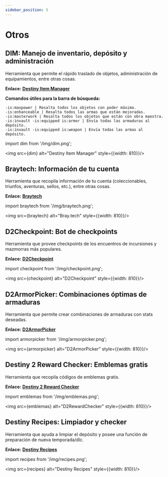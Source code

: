 ```yaml
---
sidebar_position: 5
---
```


# Otros

## DIM: Manejo de inventario, depósito y administración

Herramienta que permite el rápido traslado de objetos, administración de equipamientos, entre otras cosas.

**Enlace:** [**Destiny Item Manager**](https://app.destinyitemmanager.com/)

**Comandos útiles para la barra de búsqueda:**
```
-is:maxpower | Resalta todos los objetos con poder máximo.
-is:enhanceable | Resalta todos las armas que están mejoradas.
-is:masterwork | Resalta todos los objetos que están con obra maestra.
-is:invault -is:equipped is:armor | Envía todas las armaduras al depósito.
-is:invault -is:equipped is:weapon | Envía todas las armas al depósito.
```
import dim from '/img/dim.png';

<img src={dim} alt="Destiny Item Manager" style={{width: 810}}/>

## Braytech: Información de tu cuenta

Herramienta que recopila información de tu cuenta (coleccionables, triunfos, aventuras, sellos, etc.), entre otras cosas.

**Enlace:** [**Braytech**](https://bray.tech/)

import braytech from '/img/braytech.png';

<img src={braytech} alt="Bray.tech" style={{width: 810}}/>

## D2Checkpoint: Bot de checkpoints

Herramienta que provee checkpoints de los encuentros de incursiones y mazmorras más populares.

**Enlace:** [**D2Checkpoint**](https://d2checkpoint.com/)

import checkpoint from '/img/checkpoint.png';

<img src={checkpoint} alt="D2Checkpoint" style={{width: 810}}/>

## D2ArmorPicker: Combinaciones óptimas de armaduras

Herramienta que permite crear combinaciones de armaduras con stats deseadas.

**Enlace:** [**D2ArmorPicker**](https://d2armorpicker.com/)

import armorpicker from '/img/armorpicker.png';

<img src={armorpicker} alt="D2ArmorPicker" style={{width: 810}}/>

## Destiny 2 Reward Checker: Emblemas gratis

Herramienta que recopila códigos de emblemas gratis.

**Enlace:** [**Destiny 2 Reward Checker**](https://mijago.github.io/D2RewardChecker/)

import emblemas from '/img/emblemas.png';

<img src={emblemas} alt="D2RewardChecker" style={{width: 810}}/>

## Destiny Recipes: Limpiador y checker

Herramienta que ayuda a limpiar el depósito y posee una función de preparación de nueva temporada/dlc.

**Enlace:** [**Destiny Recipes**](https://destinyrecipes.com/)

import recipes from '/img/recipes.png';

<img src={recipes} alt="Destiny Recipes" style={{width: 810}}/>

